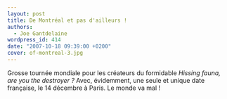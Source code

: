```yaml
---
layout: post
title: De Montréal et pas d'ailleurs !
authors:
  - Joe Gantdelaine
wordpress_id: 414
date: "2007-10-18 09:39:00 +0200"
cover: of-montreal-3.jpg
---
```


Grosse tournée mondiale pour les créateurs du formidable _Hissing fauna, are you
the destroyer ?_ Avec, évidemment, une seule et unique date française, le 14
décembre à Paris. Le monde va mal !
